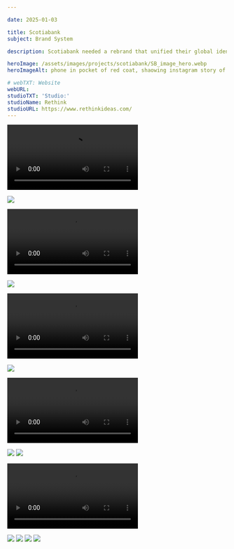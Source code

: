```yaml
---

date: 2025-01-03

title: Scotiabank
subject: Brand System

description: Scotiabank needed a rebrand that unified their global identity and appealed to a more affluent clientele. We started by establishing a consistent design system, drawing inspiration from their branch architecture, while thoughtfully referencing their heritage. To elevate their overall tone, we developed a sophisticated new approach to imagery, refined their colour palette, and worked with type foundry Dalton Maag to craft an elegant bespoke serif typeface. Proving that a consistent global rebrand can revitalize even a 193-year-old institution.

heroImage: /assets/images/projects/scotiabank/SB_image_hero.webp
heroImageAlt: phone in pocket of red coat, shaowing instagram story of bar chart

# webTXT: Website
webURL:
studioTXT: 'Studio:'
studioName: Rethink
studioURL: https://www.rethinkideas.com/
---
```




<video loading="lazy" src="/assets/images/projects/scotiabank/SB_video_1.mp4" type="video/mp4" autoplay loop mute></video>

<img loading="lazy" src="/assets/images/projects/scotiabank/SB_image_2.webp" alt=" ">

<video loading="lazy" src="/assets/images/projects/scotiabank/SB_video_3.mp4" type="video/mp4" autoplay loop mute></video>

<img loading="lazy" src="/assets/images/projects/scotiabank/SB_image_4.webp" alt=" ">

<video loading="lazy" src="/assets/images/projects/scotiabank/SB_video_5.mp4" type="video/mp4" autoplay loop mute></video>

<img loading="lazy" src="/assets/images/projects/scotiabank/SB_image_6.png" alt=" ">

<video loading="lazy" src="/assets/images/projects/scotiabank/SB_video_7.mp4" type="video/mp4" autoplay loop mute></video>

<img loading="lazy" src="/assets/images/projects/scotiabank/SB_image_8.webp" alt=" ">

<img loading="lazy" src="/assets/images/projects/scotiabank/SB_image_9.webp" alt=" ">

<video loading="lazy" src="/assets/images/projects/scotiabank/SB_video_10.mp4" type="video/mp4" autoplay loop mute></video>

<img loading="lazy" src="/assets/images/projects/scotiabank/SB_image_11.webp" alt=" ">

<img loading="lazy" src="/assets/images/projects/scotiabank/SB_image_12.webp" alt=" ">

<img loading="lazy" src="/assets/images/projects/scotiabank/SB_image_13.webp" alt=" ">

<img loading="lazy" src="/assets/images/projects/scotiabank/SB_image_14.webp" alt=" ">